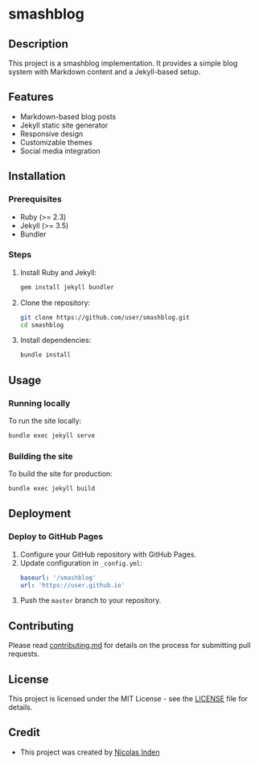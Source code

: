 # smashblog
## Description


This project is a smashblog implementation. It provides a simple blog system with
Markdown content and a Jekyll-based setup.

## Features

- Markdown-based blog posts
- Jekyll static site generator
- Responsive design
- Customizable themes
- Social media integration

## Installation

### Prerequisites

- Ruby (>= 2.3)
- Jekyll (>= 3.5)
- Bundler

### Steps

1. Install Ruby and Jekyll:
   ```sh
   gem install jekyll bundler
   ```

2. Clone the repository:
   ```sh
   git clone https://github.com/user/smashblog.git
   cd smashblog
   ```

3. Install dependencies:
   ```sh
   bundle install
   ```

## Usage

### Running locally

To run the site locally:
```sh
bundle exec jekyll serve
```

### Building the site

To build the site for production:
```sh
bundle exec jekyll build
```

## Deployment

### Deploy to GitHub Pages

1. Configure your GitHub repository with GitHub Pages.
2. Update configuration in `_config.yml`:
   ```yaml
   baseurl: '/smashblog'
   url: 'https://user.github.io'
   ```
3. Push the `master` branch to your repository.

## Contributing

Please read [contributing.md](contributing.md) for details on the
process for submitting pull requests.

## License

This project is licensed under the MIT License - see the [LICENSE](LICENSE)
file for details.

## Credit

- This project was created by [Nicolas Inden](https://inden.one)
